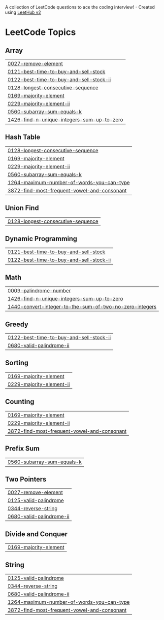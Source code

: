 A collection of LeetCode questions to ace the coding interview! - Created using [LeetHub v2](https://github.com/arunbhardwaj/LeetHub-2.0)
<!---LeetCode Topics Start-->
# LeetCode Topics
## Array
|  |
| ------- |
| [0027-remove-element](https://github.com/Sanjanatag/LeetCode_Sanj/tree/master/0027-remove-element) |
| [0121-best-time-to-buy-and-sell-stock](https://github.com/Sanjanatag/LeetCode_Sanj/tree/master/0121-best-time-to-buy-and-sell-stock) |
| [0122-best-time-to-buy-and-sell-stock-ii](https://github.com/Sanjanatag/LeetCode_Sanj/tree/master/0122-best-time-to-buy-and-sell-stock-ii) |
| [0128-longest-consecutive-sequence](https://github.com/Sanjanatag/LeetCode_Sanj/tree/master/0128-longest-consecutive-sequence) |
| [0169-majority-element](https://github.com/Sanjanatag/LeetCode_Sanj/tree/master/0169-majority-element) |
| [0229-majority-element-ii](https://github.com/Sanjanatag/LeetCode_Sanj/tree/master/0229-majority-element-ii) |
| [0560-subarray-sum-equals-k](https://github.com/Sanjanatag/LeetCode_Sanj/tree/master/0560-subarray-sum-equals-k) |
| [1426-find-n-unique-integers-sum-up-to-zero](https://github.com/Sanjanatag/LeetCode_Sanj/tree/master/1426-find-n-unique-integers-sum-up-to-zero) |
## Hash Table
|  |
| ------- |
| [0128-longest-consecutive-sequence](https://github.com/Sanjanatag/LeetCode_Sanj/tree/master/0128-longest-consecutive-sequence) |
| [0169-majority-element](https://github.com/Sanjanatag/LeetCode_Sanj/tree/master/0169-majority-element) |
| [0229-majority-element-ii](https://github.com/Sanjanatag/LeetCode_Sanj/tree/master/0229-majority-element-ii) |
| [0560-subarray-sum-equals-k](https://github.com/Sanjanatag/LeetCode_Sanj/tree/master/0560-subarray-sum-equals-k) |
| [1264-maximum-number-of-words-you-can-type](https://github.com/Sanjanatag/LeetCode_Sanj/tree/master/1264-maximum-number-of-words-you-can-type) |
| [3872-find-most-frequent-vowel-and-consonant](https://github.com/Sanjanatag/LeetCode_Sanj/tree/master/3872-find-most-frequent-vowel-and-consonant) |
## Union Find
|  |
| ------- |
| [0128-longest-consecutive-sequence](https://github.com/Sanjanatag/LeetCode_Sanj/tree/master/0128-longest-consecutive-sequence) |
## Dynamic Programming
|  |
| ------- |
| [0121-best-time-to-buy-and-sell-stock](https://github.com/Sanjanatag/LeetCode_Sanj/tree/master/0121-best-time-to-buy-and-sell-stock) |
| [0122-best-time-to-buy-and-sell-stock-ii](https://github.com/Sanjanatag/LeetCode_Sanj/tree/master/0122-best-time-to-buy-and-sell-stock-ii) |
## Math
|  |
| ------- |
| [0009-palindrome-number](https://github.com/Sanjanatag/LeetCode_Sanj/tree/master/0009-palindrome-number) |
| [1426-find-n-unique-integers-sum-up-to-zero](https://github.com/Sanjanatag/LeetCode_Sanj/tree/master/1426-find-n-unique-integers-sum-up-to-zero) |
| [1440-convert-integer-to-the-sum-of-two-no-zero-integers](https://github.com/Sanjanatag/LeetCode_Sanj/tree/master/1440-convert-integer-to-the-sum-of-two-no-zero-integers) |
## Greedy
|  |
| ------- |
| [0122-best-time-to-buy-and-sell-stock-ii](https://github.com/Sanjanatag/LeetCode_Sanj/tree/master/0122-best-time-to-buy-and-sell-stock-ii) |
| [0680-valid-palindrome-ii](https://github.com/Sanjanatag/LeetCode_Sanj/tree/master/0680-valid-palindrome-ii) |
## Sorting
|  |
| ------- |
| [0169-majority-element](https://github.com/Sanjanatag/LeetCode_Sanj/tree/master/0169-majority-element) |
| [0229-majority-element-ii](https://github.com/Sanjanatag/LeetCode_Sanj/tree/master/0229-majority-element-ii) |
## Counting
|  |
| ------- |
| [0169-majority-element](https://github.com/Sanjanatag/LeetCode_Sanj/tree/master/0169-majority-element) |
| [0229-majority-element-ii](https://github.com/Sanjanatag/LeetCode_Sanj/tree/master/0229-majority-element-ii) |
| [3872-find-most-frequent-vowel-and-consonant](https://github.com/Sanjanatag/LeetCode_Sanj/tree/master/3872-find-most-frequent-vowel-and-consonant) |
## Prefix Sum
|  |
| ------- |
| [0560-subarray-sum-equals-k](https://github.com/Sanjanatag/LeetCode_Sanj/tree/master/0560-subarray-sum-equals-k) |
## Two Pointers
|  |
| ------- |
| [0027-remove-element](https://github.com/Sanjanatag/LeetCode_Sanj/tree/master/0027-remove-element) |
| [0125-valid-palindrome](https://github.com/Sanjanatag/LeetCode_Sanj/tree/master/0125-valid-palindrome) |
| [0344-reverse-string](https://github.com/Sanjanatag/LeetCode_Sanj/tree/master/0344-reverse-string) |
| [0680-valid-palindrome-ii](https://github.com/Sanjanatag/LeetCode_Sanj/tree/master/0680-valid-palindrome-ii) |
## Divide and Conquer
|  |
| ------- |
| [0169-majority-element](https://github.com/Sanjanatag/LeetCode_Sanj/tree/master/0169-majority-element) |
## String
|  |
| ------- |
| [0125-valid-palindrome](https://github.com/Sanjanatag/LeetCode_Sanj/tree/master/0125-valid-palindrome) |
| [0344-reverse-string](https://github.com/Sanjanatag/LeetCode_Sanj/tree/master/0344-reverse-string) |
| [0680-valid-palindrome-ii](https://github.com/Sanjanatag/LeetCode_Sanj/tree/master/0680-valid-palindrome-ii) |
| [1264-maximum-number-of-words-you-can-type](https://github.com/Sanjanatag/LeetCode_Sanj/tree/master/1264-maximum-number-of-words-you-can-type) |
| [3872-find-most-frequent-vowel-and-consonant](https://github.com/Sanjanatag/LeetCode_Sanj/tree/master/3872-find-most-frequent-vowel-and-consonant) |
<!---LeetCode Topics End-->